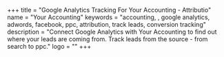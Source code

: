 +++
title = "Google Analytics Tracking For Your Accounting - Attributio"
name = "Your Accounting"
keywords = "accounting, , google analytics, adwords, facebook, ppc, attribution, track leads, conversion tracking"
description = "Connect Google Analytics with Your Accounting to find out where your leads are coming from. Track leads from the source - from search to ppc."
logo = ""
+++
